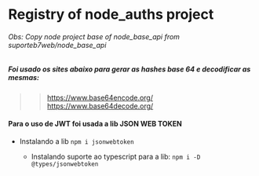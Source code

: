 # Registry of node_auths project

###### Obs: Copy node project base of node_base_api from suporteb7web/node_base_api
##### Foi usado os sites abaixo para gerar as hashes base 64 e decodificar as mesmas:

>> https://www.base64encode.org/
>> https://www.base64decode.org/

####  Para o uso de JWT foi usada a lib JSON WEB TOKEN

 - Instalando a lib
    `npm i jsonwebtoken`

      - Instalando suporte ao typescript para a lib:
        `npm i -D @types/jsonwebtoken`
